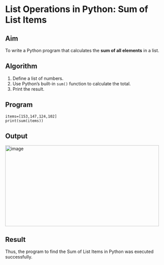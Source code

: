 # List Operations in Python: Sum of List Items

## Aim
To write a Python program that calculates the **sum of all elements** in a list.

## Algorithm
1. Define a list of numbers.
2. Use Python’s built-in `sum()` function to calculate the total.
3. Print the result.

## Program
```
items=[153,147,124,102]
print(sum(items))
```

## Output
<img width="490" height="258" alt="image" src="https://github.com/user-attachments/assets/705b9590-7903-4487-b33a-f5ae0ba9ed65" />

## Result
Thus, the program to find the Sum of List Items in Python was executed successfully.

